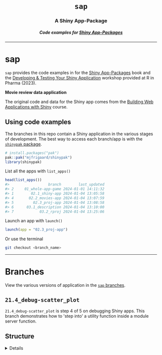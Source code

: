 <h1 align="center"> <code>sap</code> </h1>
<h3 align="center"> A Shiny App-Package </h3>
<h5 align="center"> Code examples for <a href="https://mjfrigaard.github.io/shinyap/"> Shiny App-Packages </a> </h5>

<hr>

# sap

`sap` provides the code examples in for the [Shiny App-Packages](https://mjfrigaard.github.io/shinyap/) book and the [Developing & Testing Your Shiny Application](https://mjfrigaard.github.io/dev-test-shiny/) workshop provided at R in Pharma (2023).

**Movie review data application**

The original code and data for the Shiny app comes from the [Building Web Applications with Shiny](https://rstudio-education.github.io/shiny-course/) course.

## Using code examples

The branches in this repo contain a Shiny application in the various stages of development. The best way to access each branch/app is with the [`shinypak` package](https://mjfrigaard.github.io/shinypak/). 

```r
# install.packages("pak")
pak::pak("mjfrigaard/shinypak")
library(shinypak)
```

List all the apps with `list_apps()`


```r
head(list_apps())
#>                  branch        last_updated
#> 2     01_whole-app-game 2024-01-01 14:11:32
#> 1        02.1_shiny-app 2024-01-04 13:05:58
#> 4       02.2_movies-app 2024-01-04 13:07:59
#> 5         02.3_proj-app 2024-01-04 13:08:58
#> 6      03.1_description 2024-01-04 13:10:00
#> 7            03.2_rproj 2024-01-04 13:25:06
```

Launch an app with `launch()`

```r
launch(app = "02.3_proj-app")
```

Or use the terminal

``` bash
git checkout <branch_name>
```

------------------------------------------------------------------------

# Branches

View the various versions of application in the [`sap` branches](https://github.com/mjfrigaard/sap/branches/all).

## `21.4_debug-scatter_plot`

`21.4_debug-scatter_plot` is step 4 of 5 on debugging Shiny apps. This branch demonstrates how to 'step into' a utility function inside a module server function.


## Structure

<details>

```
├── DESCRIPTION
├── NAMESPACE
├── R
│   ├── data.R
│   ├── display_type.R
│   ├── ggp2_movies_app.R
│   ├── mod_scatter_display.R
│   ├── mod_var_input.R
│   ├── movies_app.R
│   ├── movies_server.R
│   ├── movies_ui.R
│   ├── scatter_plot.R
│   └── test_logger.R
├── README.md
├── app
│   └── static
├── app.R
├── data
│   ├── movies.RData
│   └── movies.rda
├── data-raw
│   └── tidy_movies.R
├── inst
│   ├── dev
│   │   ├── app.R
│   │   ├── imdb.png
│   │   └── tidy_movies.fst
│   ├── extdata
│   │   └── movies.fst
│   ├── prod
│   │   └── app
│   │       └── app.R
│   └── www
│       ├── bootstrap.png
│       └── shiny.png
├── man
│   ├── display_type.Rd
│   ├── ggp2_movies_app.Rd
│   ├── mod_scatter_display_server.Rd
│   ├── mod_scatter_display_ui.Rd
│   ├── mod_var_input_server.Rd
│   ├── mod_var_input_ui.Rd
│   ├── movies.Rd
│   ├── movies_app.Rd
│   ├── movies_server.Rd
│   ├── movies_ui.Rd
│   ├── scatter_plot.Rd
│   └── test_logger.Rd
├── sap.Rproj
└── tests
    ├── testthat
    │   ├── _snaps
    │   ├── fixtures
    │   │   ├── make-tidy_ggp2_movies.R
    │   │   └── tidy_ggp2_movies.rds
    │   ├── helper.R
    │   ├── setup-shinytest2.R
    │   ├── test-app-feature-01.R
    │   ├── test-ggp2_app-feature-01.R
    │   ├── test-mod_scatter_display.R
    │   ├── test-mod_var_input.R
    │   ├── test-scatter_plot.R
    │   └── test-shinytest2.R
    └── testthat.R

17 directories, 48 files
```

</details>


